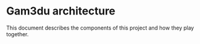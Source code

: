 # Gam3du architecture

This document describes the components of this project and how they play together.
